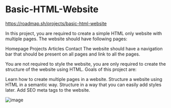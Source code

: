 # Basic-HTML-Website

https://roadmap.sh/projects/basic-html-website

In this project, you are required to create a simple HTML only website with multiple pages. The website should have following pages:

Homepage
Projects
Articles
Contact
The website should have a navigation bar that should be present on all pages and link to all the pages.

You are not required to style the website, you are only required to create the structure of the website using HTML. Goals of this project are:

Learn how to create multiple pages in a website.
Structure a website using HTML in a semantic way.
Structure in a way that you can easily add styles later.
Add SEO meta tags to the website.

![image](https://github.com/user-attachments/assets/0bdea6e3-0e90-401f-abbb-2ddfd749e01a)

